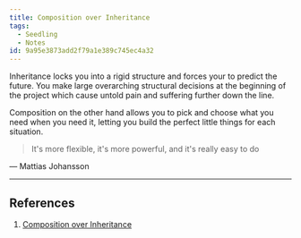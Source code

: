 ```yaml
---
title: Composition over Inheritance
tags:
  - Seedling
  - Notes
id: 9a95e3873add2f79a1e389c745ec4a32
---
```


Inheritance locks you into a rigid structure and forces your to predict the future. You make large overarching structural decisions at the beginning of the project which cause untold pain and suffering further down the line.

Composition on the other hand allows you to pick and choose what you need when you need it, letting you build the perfect little things for each situation.

> It's more flexible, it's more powerful, and it's really easy to do

— Mattias Johansson

---

## References

1. [Composition over Inheritance](https://www.youtube.com/watch?v=wfMtDGfHWpA)
